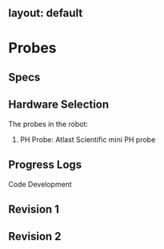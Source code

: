 layout: default
---

# Probes
## Specs
## Hardware Selection
The probes in the robot:
1. PH Probe: Atlast Scientific mini PH probe
## Progress Logs
Code Development
## Revision 1
## Revision 2
